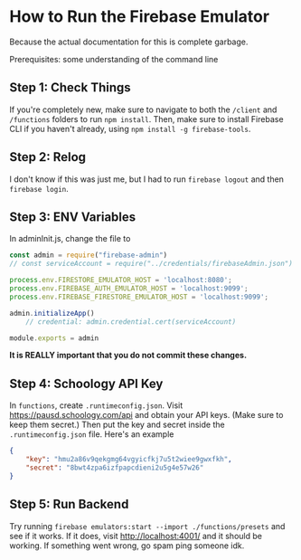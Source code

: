 # How to Run the Firebase Emulator

Because the actual documentation for this is complete garbage.

Prerequisites: some understanding of the command line

## Step 1: Check Things

If you're completely new, make sure to navigate to both the `/client` and `/functions` folders to run `npm install`. Then, make sure to install Firebase CLI if you haven't already, using `npm install -g firebase-tools`.

## Step 2: Relog

I don't know if this was just me, but I had to run `firebase logout` and then `firebase login`.

## Step 3: ENV Variables

In adminInit.js, change the file to

```js
const admin = require("firebase-admin")
// const serviceAccount = require("../credentials/firebaseAdmin.json")

process.env.FIRESTORE_EMULATOR_HOST = 'localhost:8080';
process.env.FIREBASE_AUTH_EMULATOR_HOST = 'localhost:9099';
process.env.FIREBASE_FIRESTORE_EMULATOR_HOST = 'localhost:9099';

admin.initializeApp()
    // credential: admin.credential.cert(serviceAccount)

module.exports = admin
```

**It is REALLY important that you do not commit these changes.**

## Step 4: Schoology API Key

In `functions`, create `.runtimeconfig.json`.
Visit <https://pausd.schoology.com/api> and obtain your API keys. (Make sure to keep them secret.) Then put the key and secret inside the `.runtimeconfig.json` file.
Here's an example

```json
{
    "key": "hmu2a86v9qekgmg64vgyicfkj7u5t2wiee9gwxfkh",
    "secret": "8bwt4zpa6izfpapcdieni2u5g4e57w26"
}
```

## Step 5: Run Backend

Try running `firebase emulators:start --import ./functions/presets` and see if it works. If it does, visit <http://localhost:4001/> and it should be working. 
If something went wrong, go spam ping someone idk.
